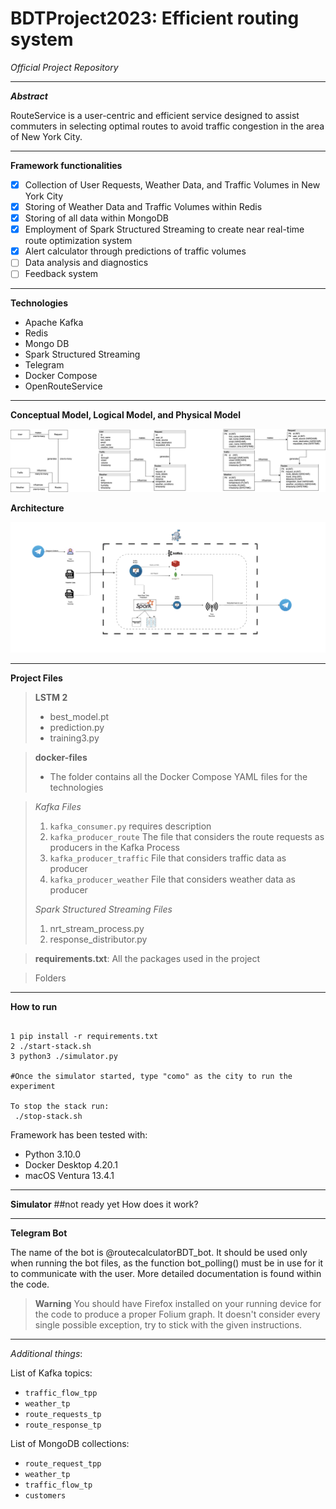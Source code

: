 # BDTProject2023: Efficient routing system
_Official Project Repository_

---

_**Abstract**_

RouteService is a user-centric and efficient service designed to assist commuters in selecting optimal routes to avoid traffic congestion in the area of New York City.

---

**Framework functionalities**

- [x] Collection of User Requests, Weather Data, and Traffic Volumes in New York City
- [x] Storing of Weather Data and Traffic Volumes within Redis
- [x] Storing of all data within MongoDB
- [x] Employment of Spark Structured Streaming to create near real-time route optimization system
- [x] Alert calculator through predictions of traffic volumes
- [ ] Data analysis and diagnostics
- [ ] Feedback system

---

**Technologies**

- Apache Kafka
- Redis
- Mongo DB
- Spark Structured Streaming
- Telegram
- Docker Compose
- OpenRouteService

---
**Conceptual Model, Logical Model, and Physical Model**

![alt text](Figures/data_models.drawio.png)

**Architecture**

![alt text](Figures/Archit.png)

---

**Project Files**

> **LSTM 2**
>  - best_model.pt
>  - prediction.py
>  - training3.py

> **docker-files**
> - The folder contains all the Docker Compose YAML files for the technologies

> _Kafka Files_
> 1. `kafka_consumer.py` requires description
> 2. `kafka_producer_route` The file that considers the route requests as producers in the Kafka Process
> 3. `kafka_producer_traffic` File that considers traffic data as producer
> 4. `kafka_producer_weather` File that considers weather data as producer
>    
> _Spark Structured Streaming Files_
> 1. nrt_stream_process.py
> 2. response_distributor.py

> **requirements.txt**: All the packages used in the project

> Folders

---

**How to run**

```shell copyable

1 pip install -r requirements.txt 
2 ./start-stack.sh
3 python3 ./simulator.py

#Once the simulator started, type "como" as the city to run the experiment

To stop the stack run:
 ./stop-stack.sh
```

Framework has been tested with:

- Python 3.10.0
- Docker Desktop 4.20.1
- macOS Ventura 13.4.1

---

**Simulator**
##not ready yet
How does it work?


---
**Telegram Bot**

The name of the bot is @routecalculatorBDT_bot.
It should be used only when running the bot files, as the function bot_polling() must be in use for it to communicate with the user.
More detailed documentation is found within the code. 


> **Warning**
> You should have Firefox installed on your running device for the code to produce a proper Folium graph.
> It doesn't consider every single possible exception, try to stick with the given instructions.

---
_Additional things_:

List of Kafka topics:

- `traffic_flow_tpp`
- `weather_tp`
- `route_requests_tp`
- `route_response_tp`

List of MongoDB collections:

- `route_request_tpp`
- `weather_tp`
- `traffic_flow_tp`
- `customers` 
